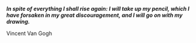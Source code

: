_**In spite of everything I shall rise again: I will take up my pencil, which I have forsaken in my great discouragement, and I will go on with my drawing.**_

Vincent Van Gogh
